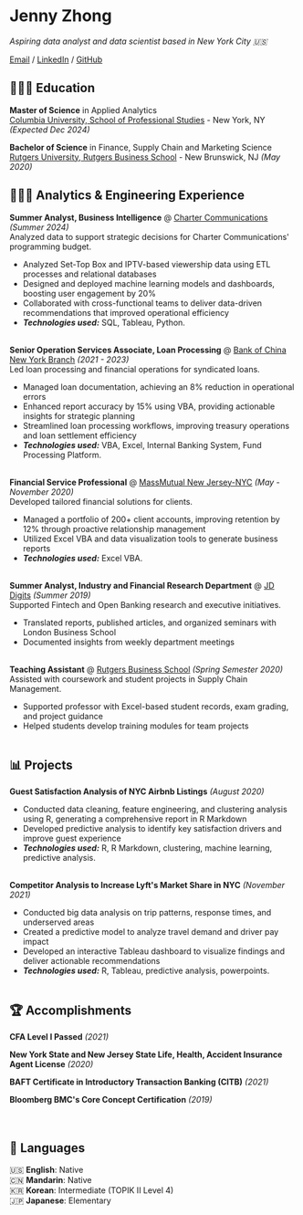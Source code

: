 # Jenny Zhong

_Aspiring data analyst and data scientist based in New York City 🇺🇸_ <br>

[Email](mailto:zhongjenny9@gmail.com) / [LinkedIn](http://linkedin.com/in/jennyzhong-1227) / [GitHub](https://github.com/jennyzhong-1227)


## 👩🏻‍🎓 Education

**Master of Science** in Applied Analytics<br>
[Columbia University, School of Professional Studies](https://sps.columbia.edu/) - New York, NY _(Expected Dec 2024)_ <br>

**Bachelor of Science** in Finance, Supply Chain and Marketing Science<br>
[Rutgers University, Rutgers Business School](https://www.business.rutgers.edu/) - New Brunswick, NJ _(May 2020)_


## 👩🏻‍💻 Analytics & Engineering Experience

**Summer Analyst, Business Intelligence** @ [Charter Communications](https://www.spectrum.com/) _(Summer 2024)_ <br>
Analyzed data to support strategic decisions for Charter Communications' programming budget.
  - Analyzed Set-Top Box and IPTV-based viewership data using ETL processes and relational databases
  - Designed and deployed machine learning models and dashboards, boosting user engagement by 20%
  - Collaborated with cross-functional teams to deliver data-driven recommendations that improved operational efficiency
  - **_Technologies used:_** SQL, Tableau, Python.
<br><br>

**Senior Operation Services Associate, Loan Processing** @ [Bank of China New York Branch](https://www.boc.cn/en/) _(2021 - 2023)_ <br>
Led loan processing and financial operations for syndicated loans.
  - Managed loan documentation, achieving an 8% reduction in operational errors
  - Enhanced report accuracy by 15% using VBA, providing actionable insights for strategic planning
  - Streamlined loan processing workflows, improving treasury operations and loan settlement efficiency
  - **_Technologies used:_** VBA, Excel, Internal Banking System, Fund Processing Platform.
<br><br>

**Financial Service Professional** @ [MassMutual New Jersey-NYC](https://www.massmutual.com/) _(May - November 2020)_ <br>
Developed tailored financial solutions for clients.
  - Managed a portfolio of 200+ client accounts, improving retention by 12% through proactive relationship management
  - Utilized Excel VBA and data visualization tools to generate business reports
  - **_Technologies used:_** Excel VBA.
<br><br>

**Summer Analyst, Industry and Financial Research Department** @ [JD Digits](https://www.jd.com/) _(Summer 2019)_ <br>
Supported Fintech and Open Banking research and executive initiatives.
  - Translated reports, published articles, and organized seminars with London Business School
  - Documented insights from weekly department meetings
<br><br>

**Teaching Assistant** @ [Rutgers Business School](https://www.business.rutgers.edu/) _(Spring Semester 2020)_ <br>
Assisted with coursework and student projects in Supply Chain Management.
  - Supported professor with Excel-based student records, exam grading, and project guidance
  - Helped students develop training modules for team projects
<br><br>

## 📊 Projects

**Guest Satisfaction Analysis of NYC Airbnb Listings** _(August 2020)_ <br>
- Conducted data cleaning, feature engineering, and clustering analysis using R, generating a comprehensive report in R Markdown
- Developed predictive analysis to identify key satisfaction drivers and improve guest experience
- **_Technologies used:_** R, R Markdown, clustering, machine learning, predictive analysis.
<br><br>

**Competitor Analysis to Increase Lyft's Market Share in NYC** _(November 2021)_ <br>
- Conducted big data analysis on trip patterns, response times, and underserved areas
- Created a predictive model to analyze travel demand and driver pay impact
- Developed an interactive Tableau dashboard to visualize findings and deliver actionable recommendations
- **_Technologies used:_** R, Tableau, predictive analysis, powerpoints.
<br><br>

## 🏆 Accomplishments

**CFA Level I Passed** _(2021)_ <br>

**New York State and New Jersey State Life, Health, Accident Insurance Agent License** _(2020)_ <br>

**BAFT Certificate in Introductory Transaction Banking (CITB)** _(2021)_ <br>

**Bloomberg BMC's Core Concept Certification** _(2019)_ <br>
<br><br>

## 💬 Languages

🇺🇸 **English**: Native <br>
🇨🇳 **Mandarin**: Native <br>
🇰🇷 **Korean**: Intermediate (TOPIK II Level 4) <br>
🇯🇵 **Japanese**: Elementary
<br><br>

